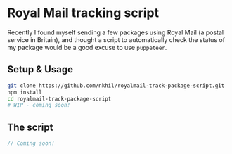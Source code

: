 # Royal Mail tracking script

Recently I found myself sending a few packages using Royal Mail (a postal service in Britain), and thought a script to automatically check the status of my package would be a good excuse to use `puppeteer`. 

## Setup & Usage

```bash
git clone https://github.com/nkhil/royalmail-track-package-script.git
npm install
cd royalmail-track-package-script
# WIP - coming soon!
```

## The script

```javascript
// Coming soon!
```